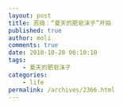 ```yaml
---
layout: post
title: 恶搞：“夏天的肥皂沫子”开拍
published: true
author: moli
comments: true
date: 2010-10-20 06:10:10
tags:
    - 夏天的肥皂沫子
categories:
    - life
permalink: /archives/2366.html
---
```

